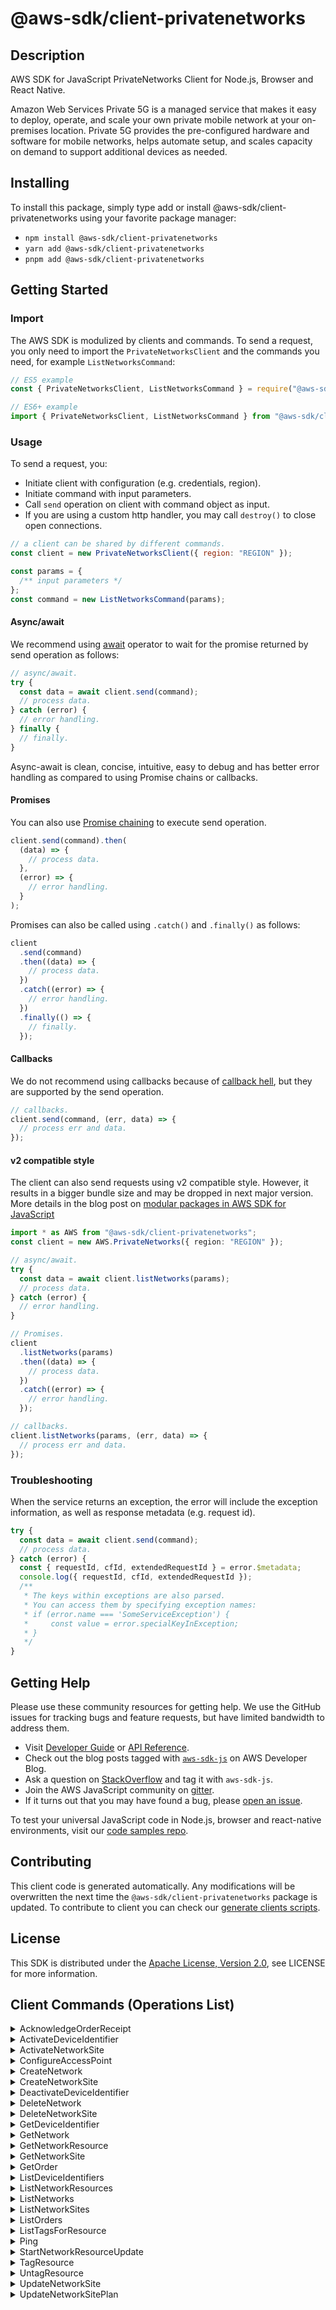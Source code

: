 <!-- generated file, do not edit directly -->

# @aws-sdk/client-privatenetworks

## Description

AWS SDK for JavaScript PrivateNetworks Client for Node.js, Browser and React Native.

<p>Amazon Web Services Private 5G is a managed service that makes it easy to deploy, operate, and scale
your own private mobile network at your on-premises location. Private 5G provides the
pre-configured hardware and software for mobile networks, helps automate setup, and
scales capacity on demand to support additional devices as needed.</p>

## Installing

To install this package, simply type add or install @aws-sdk/client-privatenetworks
using your favorite package manager:

- `npm install @aws-sdk/client-privatenetworks`
- `yarn add @aws-sdk/client-privatenetworks`
- `pnpm add @aws-sdk/client-privatenetworks`

## Getting Started

### Import

The AWS SDK is modulized by clients and commands.
To send a request, you only need to import the `PrivateNetworksClient` and
the commands you need, for example `ListNetworksCommand`:

```js
// ES5 example
const { PrivateNetworksClient, ListNetworksCommand } = require("@aws-sdk/client-privatenetworks");
```

```ts
// ES6+ example
import { PrivateNetworksClient, ListNetworksCommand } from "@aws-sdk/client-privatenetworks";
```

### Usage

To send a request, you:

- Initiate client with configuration (e.g. credentials, region).
- Initiate command with input parameters.
- Call `send` operation on client with command object as input.
- If you are using a custom http handler, you may call `destroy()` to close open connections.

```js
// a client can be shared by different commands.
const client = new PrivateNetworksClient({ region: "REGION" });

const params = {
  /** input parameters */
};
const command = new ListNetworksCommand(params);
```

#### Async/await

We recommend using [await](https://developer.mozilla.org/en-US/docs/Web/JavaScript/Reference/Operators/await)
operator to wait for the promise returned by send operation as follows:

```js
// async/await.
try {
  const data = await client.send(command);
  // process data.
} catch (error) {
  // error handling.
} finally {
  // finally.
}
```

Async-await is clean, concise, intuitive, easy to debug and has better error handling
as compared to using Promise chains or callbacks.

#### Promises

You can also use [Promise chaining](https://developer.mozilla.org/en-US/docs/Web/JavaScript/Guide/Using_promises#chaining)
to execute send operation.

```js
client.send(command).then(
  (data) => {
    // process data.
  },
  (error) => {
    // error handling.
  }
);
```

Promises can also be called using `.catch()` and `.finally()` as follows:

```js
client
  .send(command)
  .then((data) => {
    // process data.
  })
  .catch((error) => {
    // error handling.
  })
  .finally(() => {
    // finally.
  });
```

#### Callbacks

We do not recommend using callbacks because of [callback hell](http://callbackhell.com/),
but they are supported by the send operation.

```js
// callbacks.
client.send(command, (err, data) => {
  // process err and data.
});
```

#### v2 compatible style

The client can also send requests using v2 compatible style.
However, it results in a bigger bundle size and may be dropped in next major version. More details in the blog post
on [modular packages in AWS SDK for JavaScript](https://aws.amazon.com/blogs/developer/modular-packages-in-aws-sdk-for-javascript/)

```ts
import * as AWS from "@aws-sdk/client-privatenetworks";
const client = new AWS.PrivateNetworks({ region: "REGION" });

// async/await.
try {
  const data = await client.listNetworks(params);
  // process data.
} catch (error) {
  // error handling.
}

// Promises.
client
  .listNetworks(params)
  .then((data) => {
    // process data.
  })
  .catch((error) => {
    // error handling.
  });

// callbacks.
client.listNetworks(params, (err, data) => {
  // process err and data.
});
```

### Troubleshooting

When the service returns an exception, the error will include the exception information,
as well as response metadata (e.g. request id).

```js
try {
  const data = await client.send(command);
  // process data.
} catch (error) {
  const { requestId, cfId, extendedRequestId } = error.$metadata;
  console.log({ requestId, cfId, extendedRequestId });
  /**
   * The keys within exceptions are also parsed.
   * You can access them by specifying exception names:
   * if (error.name === 'SomeServiceException') {
   *     const value = error.specialKeyInException;
   * }
   */
}
```

## Getting Help

Please use these community resources for getting help.
We use the GitHub issues for tracking bugs and feature requests, but have limited bandwidth to address them.

- Visit [Developer Guide](https://docs.aws.amazon.com/sdk-for-javascript/v3/developer-guide/welcome.html)
  or [API Reference](https://docs.aws.amazon.com/AWSJavaScriptSDK/v3/latest/index.html).
- Check out the blog posts tagged with [`aws-sdk-js`](https://aws.amazon.com/blogs/developer/tag/aws-sdk-js/)
  on AWS Developer Blog.
- Ask a question on [StackOverflow](https://stackoverflow.com/questions/tagged/aws-sdk-js) and tag it with `aws-sdk-js`.
- Join the AWS JavaScript community on [gitter](https://gitter.im/aws/aws-sdk-js-v3).
- If it turns out that you may have found a bug, please [open an issue](https://github.com/aws/aws-sdk-js-v3/issues/new/choose).

To test your universal JavaScript code in Node.js, browser and react-native environments,
visit our [code samples repo](https://github.com/aws-samples/aws-sdk-js-tests).

## Contributing

This client code is generated automatically. Any modifications will be overwritten the next time the `@aws-sdk/client-privatenetworks` package is updated.
To contribute to client you can check our [generate clients scripts](https://github.com/aws/aws-sdk-js-v3/tree/main/scripts/generate-clients).

## License

This SDK is distributed under the
[Apache License, Version 2.0](http://www.apache.org/licenses/LICENSE-2.0),
see LICENSE for more information.

## Client Commands (Operations List)

<details>
<summary>
AcknowledgeOrderReceipt
</summary>

[Command API Reference](https://docs.aws.amazon.com/AWSJavaScriptSDK/v3/latest/client/privatenetworks/command/AcknowledgeOrderReceiptCommand/) / [Input](https://docs.aws.amazon.com/AWSJavaScriptSDK/v3/latest/Package/-aws-sdk-client-privatenetworks/Interface/AcknowledgeOrderReceiptCommandInput/) / [Output](https://docs.aws.amazon.com/AWSJavaScriptSDK/v3/latest/Package/-aws-sdk-client-privatenetworks/Interface/AcknowledgeOrderReceiptCommandOutput/)

</details>
<details>
<summary>
ActivateDeviceIdentifier
</summary>

[Command API Reference](https://docs.aws.amazon.com/AWSJavaScriptSDK/v3/latest/client/privatenetworks/command/ActivateDeviceIdentifierCommand/) / [Input](https://docs.aws.amazon.com/AWSJavaScriptSDK/v3/latest/Package/-aws-sdk-client-privatenetworks/Interface/ActivateDeviceIdentifierCommandInput/) / [Output](https://docs.aws.amazon.com/AWSJavaScriptSDK/v3/latest/Package/-aws-sdk-client-privatenetworks/Interface/ActivateDeviceIdentifierCommandOutput/)

</details>
<details>
<summary>
ActivateNetworkSite
</summary>

[Command API Reference](https://docs.aws.amazon.com/AWSJavaScriptSDK/v3/latest/client/privatenetworks/command/ActivateNetworkSiteCommand/) / [Input](https://docs.aws.amazon.com/AWSJavaScriptSDK/v3/latest/Package/-aws-sdk-client-privatenetworks/Interface/ActivateNetworkSiteCommandInput/) / [Output](https://docs.aws.amazon.com/AWSJavaScriptSDK/v3/latest/Package/-aws-sdk-client-privatenetworks/Interface/ActivateNetworkSiteCommandOutput/)

</details>
<details>
<summary>
ConfigureAccessPoint
</summary>

[Command API Reference](https://docs.aws.amazon.com/AWSJavaScriptSDK/v3/latest/client/privatenetworks/command/ConfigureAccessPointCommand/) / [Input](https://docs.aws.amazon.com/AWSJavaScriptSDK/v3/latest/Package/-aws-sdk-client-privatenetworks/Interface/ConfigureAccessPointCommandInput/) / [Output](https://docs.aws.amazon.com/AWSJavaScriptSDK/v3/latest/Package/-aws-sdk-client-privatenetworks/Interface/ConfigureAccessPointCommandOutput/)

</details>
<details>
<summary>
CreateNetwork
</summary>

[Command API Reference](https://docs.aws.amazon.com/AWSJavaScriptSDK/v3/latest/client/privatenetworks/command/CreateNetworkCommand/) / [Input](https://docs.aws.amazon.com/AWSJavaScriptSDK/v3/latest/Package/-aws-sdk-client-privatenetworks/Interface/CreateNetworkCommandInput/) / [Output](https://docs.aws.amazon.com/AWSJavaScriptSDK/v3/latest/Package/-aws-sdk-client-privatenetworks/Interface/CreateNetworkCommandOutput/)

</details>
<details>
<summary>
CreateNetworkSite
</summary>

[Command API Reference](https://docs.aws.amazon.com/AWSJavaScriptSDK/v3/latest/client/privatenetworks/command/CreateNetworkSiteCommand/) / [Input](https://docs.aws.amazon.com/AWSJavaScriptSDK/v3/latest/Package/-aws-sdk-client-privatenetworks/Interface/CreateNetworkSiteCommandInput/) / [Output](https://docs.aws.amazon.com/AWSJavaScriptSDK/v3/latest/Package/-aws-sdk-client-privatenetworks/Interface/CreateNetworkSiteCommandOutput/)

</details>
<details>
<summary>
DeactivateDeviceIdentifier
</summary>

[Command API Reference](https://docs.aws.amazon.com/AWSJavaScriptSDK/v3/latest/client/privatenetworks/command/DeactivateDeviceIdentifierCommand/) / [Input](https://docs.aws.amazon.com/AWSJavaScriptSDK/v3/latest/Package/-aws-sdk-client-privatenetworks/Interface/DeactivateDeviceIdentifierCommandInput/) / [Output](https://docs.aws.amazon.com/AWSJavaScriptSDK/v3/latest/Package/-aws-sdk-client-privatenetworks/Interface/DeactivateDeviceIdentifierCommandOutput/)

</details>
<details>
<summary>
DeleteNetwork
</summary>

[Command API Reference](https://docs.aws.amazon.com/AWSJavaScriptSDK/v3/latest/client/privatenetworks/command/DeleteNetworkCommand/) / [Input](https://docs.aws.amazon.com/AWSJavaScriptSDK/v3/latest/Package/-aws-sdk-client-privatenetworks/Interface/DeleteNetworkCommandInput/) / [Output](https://docs.aws.amazon.com/AWSJavaScriptSDK/v3/latest/Package/-aws-sdk-client-privatenetworks/Interface/DeleteNetworkCommandOutput/)

</details>
<details>
<summary>
DeleteNetworkSite
</summary>

[Command API Reference](https://docs.aws.amazon.com/AWSJavaScriptSDK/v3/latest/client/privatenetworks/command/DeleteNetworkSiteCommand/) / [Input](https://docs.aws.amazon.com/AWSJavaScriptSDK/v3/latest/Package/-aws-sdk-client-privatenetworks/Interface/DeleteNetworkSiteCommandInput/) / [Output](https://docs.aws.amazon.com/AWSJavaScriptSDK/v3/latest/Package/-aws-sdk-client-privatenetworks/Interface/DeleteNetworkSiteCommandOutput/)

</details>
<details>
<summary>
GetDeviceIdentifier
</summary>

[Command API Reference](https://docs.aws.amazon.com/AWSJavaScriptSDK/v3/latest/client/privatenetworks/command/GetDeviceIdentifierCommand/) / [Input](https://docs.aws.amazon.com/AWSJavaScriptSDK/v3/latest/Package/-aws-sdk-client-privatenetworks/Interface/GetDeviceIdentifierCommandInput/) / [Output](https://docs.aws.amazon.com/AWSJavaScriptSDK/v3/latest/Package/-aws-sdk-client-privatenetworks/Interface/GetDeviceIdentifierCommandOutput/)

</details>
<details>
<summary>
GetNetwork
</summary>

[Command API Reference](https://docs.aws.amazon.com/AWSJavaScriptSDK/v3/latest/client/privatenetworks/command/GetNetworkCommand/) / [Input](https://docs.aws.amazon.com/AWSJavaScriptSDK/v3/latest/Package/-aws-sdk-client-privatenetworks/Interface/GetNetworkCommandInput/) / [Output](https://docs.aws.amazon.com/AWSJavaScriptSDK/v3/latest/Package/-aws-sdk-client-privatenetworks/Interface/GetNetworkCommandOutput/)

</details>
<details>
<summary>
GetNetworkResource
</summary>

[Command API Reference](https://docs.aws.amazon.com/AWSJavaScriptSDK/v3/latest/client/privatenetworks/command/GetNetworkResourceCommand/) / [Input](https://docs.aws.amazon.com/AWSJavaScriptSDK/v3/latest/Package/-aws-sdk-client-privatenetworks/Interface/GetNetworkResourceCommandInput/) / [Output](https://docs.aws.amazon.com/AWSJavaScriptSDK/v3/latest/Package/-aws-sdk-client-privatenetworks/Interface/GetNetworkResourceCommandOutput/)

</details>
<details>
<summary>
GetNetworkSite
</summary>

[Command API Reference](https://docs.aws.amazon.com/AWSJavaScriptSDK/v3/latest/client/privatenetworks/command/GetNetworkSiteCommand/) / [Input](https://docs.aws.amazon.com/AWSJavaScriptSDK/v3/latest/Package/-aws-sdk-client-privatenetworks/Interface/GetNetworkSiteCommandInput/) / [Output](https://docs.aws.amazon.com/AWSJavaScriptSDK/v3/latest/Package/-aws-sdk-client-privatenetworks/Interface/GetNetworkSiteCommandOutput/)

</details>
<details>
<summary>
GetOrder
</summary>

[Command API Reference](https://docs.aws.amazon.com/AWSJavaScriptSDK/v3/latest/client/privatenetworks/command/GetOrderCommand/) / [Input](https://docs.aws.amazon.com/AWSJavaScriptSDK/v3/latest/Package/-aws-sdk-client-privatenetworks/Interface/GetOrderCommandInput/) / [Output](https://docs.aws.amazon.com/AWSJavaScriptSDK/v3/latest/Package/-aws-sdk-client-privatenetworks/Interface/GetOrderCommandOutput/)

</details>
<details>
<summary>
ListDeviceIdentifiers
</summary>

[Command API Reference](https://docs.aws.amazon.com/AWSJavaScriptSDK/v3/latest/client/privatenetworks/command/ListDeviceIdentifiersCommand/) / [Input](https://docs.aws.amazon.com/AWSJavaScriptSDK/v3/latest/Package/-aws-sdk-client-privatenetworks/Interface/ListDeviceIdentifiersCommandInput/) / [Output](https://docs.aws.amazon.com/AWSJavaScriptSDK/v3/latest/Package/-aws-sdk-client-privatenetworks/Interface/ListDeviceIdentifiersCommandOutput/)

</details>
<details>
<summary>
ListNetworkResources
</summary>

[Command API Reference](https://docs.aws.amazon.com/AWSJavaScriptSDK/v3/latest/client/privatenetworks/command/ListNetworkResourcesCommand/) / [Input](https://docs.aws.amazon.com/AWSJavaScriptSDK/v3/latest/Package/-aws-sdk-client-privatenetworks/Interface/ListNetworkResourcesCommandInput/) / [Output](https://docs.aws.amazon.com/AWSJavaScriptSDK/v3/latest/Package/-aws-sdk-client-privatenetworks/Interface/ListNetworkResourcesCommandOutput/)

</details>
<details>
<summary>
ListNetworks
</summary>

[Command API Reference](https://docs.aws.amazon.com/AWSJavaScriptSDK/v3/latest/client/privatenetworks/command/ListNetworksCommand/) / [Input](https://docs.aws.amazon.com/AWSJavaScriptSDK/v3/latest/Package/-aws-sdk-client-privatenetworks/Interface/ListNetworksCommandInput/) / [Output](https://docs.aws.amazon.com/AWSJavaScriptSDK/v3/latest/Package/-aws-sdk-client-privatenetworks/Interface/ListNetworksCommandOutput/)

</details>
<details>
<summary>
ListNetworkSites
</summary>

[Command API Reference](https://docs.aws.amazon.com/AWSJavaScriptSDK/v3/latest/client/privatenetworks/command/ListNetworkSitesCommand/) / [Input](https://docs.aws.amazon.com/AWSJavaScriptSDK/v3/latest/Package/-aws-sdk-client-privatenetworks/Interface/ListNetworkSitesCommandInput/) / [Output](https://docs.aws.amazon.com/AWSJavaScriptSDK/v3/latest/Package/-aws-sdk-client-privatenetworks/Interface/ListNetworkSitesCommandOutput/)

</details>
<details>
<summary>
ListOrders
</summary>

[Command API Reference](https://docs.aws.amazon.com/AWSJavaScriptSDK/v3/latest/client/privatenetworks/command/ListOrdersCommand/) / [Input](https://docs.aws.amazon.com/AWSJavaScriptSDK/v3/latest/Package/-aws-sdk-client-privatenetworks/Interface/ListOrdersCommandInput/) / [Output](https://docs.aws.amazon.com/AWSJavaScriptSDK/v3/latest/Package/-aws-sdk-client-privatenetworks/Interface/ListOrdersCommandOutput/)

</details>
<details>
<summary>
ListTagsForResource
</summary>

[Command API Reference](https://docs.aws.amazon.com/AWSJavaScriptSDK/v3/latest/client/privatenetworks/command/ListTagsForResourceCommand/) / [Input](https://docs.aws.amazon.com/AWSJavaScriptSDK/v3/latest/Package/-aws-sdk-client-privatenetworks/Interface/ListTagsForResourceCommandInput/) / [Output](https://docs.aws.amazon.com/AWSJavaScriptSDK/v3/latest/Package/-aws-sdk-client-privatenetworks/Interface/ListTagsForResourceCommandOutput/)

</details>
<details>
<summary>
Ping
</summary>

[Command API Reference](https://docs.aws.amazon.com/AWSJavaScriptSDK/v3/latest/client/privatenetworks/command/PingCommand/) / [Input](https://docs.aws.amazon.com/AWSJavaScriptSDK/v3/latest/Package/-aws-sdk-client-privatenetworks/Interface/PingCommandInput/) / [Output](https://docs.aws.amazon.com/AWSJavaScriptSDK/v3/latest/Package/-aws-sdk-client-privatenetworks/Interface/PingCommandOutput/)

</details>
<details>
<summary>
StartNetworkResourceUpdate
</summary>

[Command API Reference](https://docs.aws.amazon.com/AWSJavaScriptSDK/v3/latest/client/privatenetworks/command/StartNetworkResourceUpdateCommand/) / [Input](https://docs.aws.amazon.com/AWSJavaScriptSDK/v3/latest/Package/-aws-sdk-client-privatenetworks/Interface/StartNetworkResourceUpdateCommandInput/) / [Output](https://docs.aws.amazon.com/AWSJavaScriptSDK/v3/latest/Package/-aws-sdk-client-privatenetworks/Interface/StartNetworkResourceUpdateCommandOutput/)

</details>
<details>
<summary>
TagResource
</summary>

[Command API Reference](https://docs.aws.amazon.com/AWSJavaScriptSDK/v3/latest/client/privatenetworks/command/TagResourceCommand/) / [Input](https://docs.aws.amazon.com/AWSJavaScriptSDK/v3/latest/Package/-aws-sdk-client-privatenetworks/Interface/TagResourceCommandInput/) / [Output](https://docs.aws.amazon.com/AWSJavaScriptSDK/v3/latest/Package/-aws-sdk-client-privatenetworks/Interface/TagResourceCommandOutput/)

</details>
<details>
<summary>
UntagResource
</summary>

[Command API Reference](https://docs.aws.amazon.com/AWSJavaScriptSDK/v3/latest/client/privatenetworks/command/UntagResourceCommand/) / [Input](https://docs.aws.amazon.com/AWSJavaScriptSDK/v3/latest/Package/-aws-sdk-client-privatenetworks/Interface/UntagResourceCommandInput/) / [Output](https://docs.aws.amazon.com/AWSJavaScriptSDK/v3/latest/Package/-aws-sdk-client-privatenetworks/Interface/UntagResourceCommandOutput/)

</details>
<details>
<summary>
UpdateNetworkSite
</summary>

[Command API Reference](https://docs.aws.amazon.com/AWSJavaScriptSDK/v3/latest/client/privatenetworks/command/UpdateNetworkSiteCommand/) / [Input](https://docs.aws.amazon.com/AWSJavaScriptSDK/v3/latest/Package/-aws-sdk-client-privatenetworks/Interface/UpdateNetworkSiteCommandInput/) / [Output](https://docs.aws.amazon.com/AWSJavaScriptSDK/v3/latest/Package/-aws-sdk-client-privatenetworks/Interface/UpdateNetworkSiteCommandOutput/)

</details>
<details>
<summary>
UpdateNetworkSitePlan
</summary>

[Command API Reference](https://docs.aws.amazon.com/AWSJavaScriptSDK/v3/latest/client/privatenetworks/command/UpdateNetworkSitePlanCommand/) / [Input](https://docs.aws.amazon.com/AWSJavaScriptSDK/v3/latest/Package/-aws-sdk-client-privatenetworks/Interface/UpdateNetworkSitePlanCommandInput/) / [Output](https://docs.aws.amazon.com/AWSJavaScriptSDK/v3/latest/Package/-aws-sdk-client-privatenetworks/Interface/UpdateNetworkSitePlanCommandOutput/)

</details>
